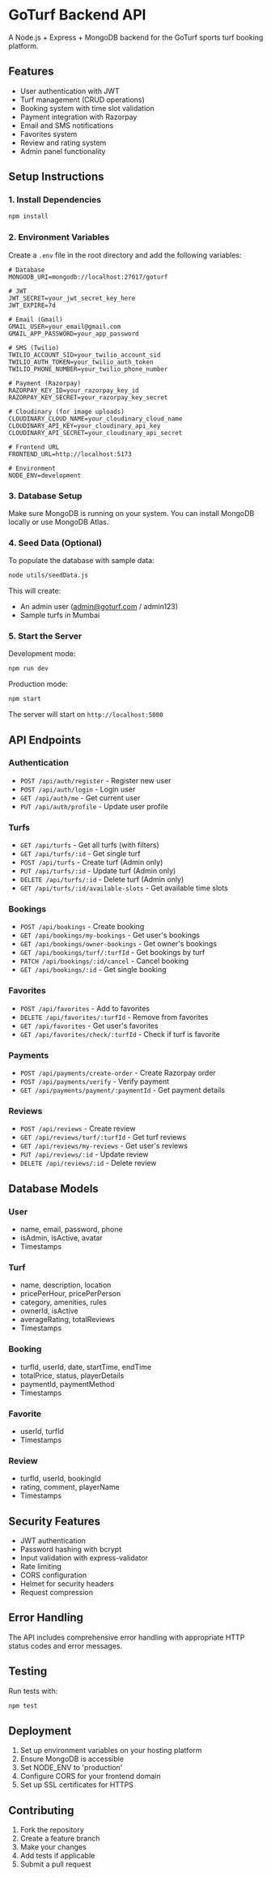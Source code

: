 # GoTurf Backend API

A Node.js + Express + MongoDB backend for the GoTurf sports turf booking platform.

## Features

- User authentication with JWT
- Turf management (CRUD operations)
- Booking system with time slot validation
- Payment integration with Razorpay
- Email and SMS notifications
- Favorites system
- Review and rating system
- Admin panel functionality

## Setup Instructions

### 1. Install Dependencies

```bash
npm install
```

### 2. Environment Variables

Create a `.env` file in the root directory and add the following variables:

```env
# Database
MONGODB_URI=mongodb://localhost:27017/goturf

# JWT
JWT_SECRET=your_jwt_secret_key_here
JWT_EXPIRE=7d

# Email (Gmail)
GMAIL_USER=your_email@gmail.com
GMAIL_APP_PASSWORD=your_app_password

# SMS (Twilio)
TWILIO_ACCOUNT_SID=your_twilio_account_sid
TWILIO_AUTH_TOKEN=your_twilio_auth_token
TWILIO_PHONE_NUMBER=your_twilio_phone_number

# Payment (Razorpay)
RAZORPAY_KEY_ID=your_razorpay_key_id
RAZORPAY_KEY_SECRET=your_razorpay_key_secret

# Cloudinary (for image uploads)
CLOUDINARY_CLOUD_NAME=your_cloudinary_cloud_name
CLOUDINARY_API_KEY=your_cloudinary_api_key
CLOUDINARY_API_SECRET=your_cloudinary_api_secret

# Frontend URL
FRONTEND_URL=http://localhost:5173

# Environment
NODE_ENV=development
```

### 3. Database Setup

Make sure MongoDB is running on your system. You can install MongoDB locally or use MongoDB Atlas.

### 4. Seed Data (Optional)

To populate the database with sample data:

```bash
node utils/seedData.js
```

This will create:
- An admin user (admin@goturf.com / admin123)
- Sample turfs in Mumbai

### 5. Start the Server

Development mode:
```bash
npm run dev
```

Production mode:
```bash
npm start
```

The server will start on `http://localhost:5000`

## API Endpoints

### Authentication
- `POST /api/auth/register` - Register new user
- `POST /api/auth/login` - Login user
- `GET /api/auth/me` - Get current user
- `PUT /api/auth/profile` - Update user profile

### Turfs
- `GET /api/turfs` - Get all turfs (with filters)
- `GET /api/turfs/:id` - Get single turf
- `POST /api/turfs` - Create turf (Admin only)
- `PUT /api/turfs/:id` - Update turf (Admin only)
- `DELETE /api/turfs/:id` - Delete turf (Admin only)
- `GET /api/turfs/:id/available-slots` - Get available time slots

### Bookings
- `POST /api/bookings` - Create booking
- `GET /api/bookings/my-bookings` - Get user's bookings
- `GET /api/bookings/owner-bookings` - Get owner's bookings
- `GET /api/bookings/turf/:turfId` - Get bookings by turf
- `PATCH /api/bookings/:id/cancel` - Cancel booking
- `GET /api/bookings/:id` - Get single booking

### Favorites
- `POST /api/favorites` - Add to favorites
- `DELETE /api/favorites/:turfId` - Remove from favorites
- `GET /api/favorites` - Get user's favorites
- `GET /api/favorites/check/:turfId` - Check if turf is favorite

### Payments
- `POST /api/payments/create-order` - Create Razorpay order
- `POST /api/payments/verify` - Verify payment
- `GET /api/payments/payment/:paymentId` - Get payment details

### Reviews
- `POST /api/reviews` - Create review
- `GET /api/reviews/turf/:turfId` - Get turf reviews
- `GET /api/reviews/my-reviews` - Get user's reviews
- `PUT /api/reviews/:id` - Update review
- `DELETE /api/reviews/:id` - Delete review

## Database Models

### User
- name, email, password, phone
- isAdmin, isActive, avatar
- Timestamps

### Turf
- name, description, location
- pricePerHour, pricePerPerson
- category, amenities, rules
- ownerId, isActive
- averageRating, totalReviews
- Timestamps

### Booking
- turfId, userId, date, startTime, endTime
- totalPrice, status, playerDetails
- paymentId, paymentMethod
- Timestamps

### Favorite
- userId, turfId
- Timestamps

### Review
- turfId, userId, bookingId
- rating, comment, playerName
- Timestamps

## Security Features

- JWT authentication
- Password hashing with bcrypt
- Input validation with express-validator
- Rate limiting
- CORS configuration
- Helmet for security headers
- Request compression

## Error Handling

The API includes comprehensive error handling with appropriate HTTP status codes and error messages.

## Testing

Run tests with:
```bash
npm test
```

## Deployment

1. Set up environment variables on your hosting platform
2. Ensure MongoDB is accessible
3. Set NODE_ENV to 'production'
4. Configure CORS for your frontend domain
5. Set up SSL certificates for HTTPS

## Contributing

1. Fork the repository
2. Create a feature branch
3. Make your changes
4. Add tests if applicable
5. Submit a pull request
